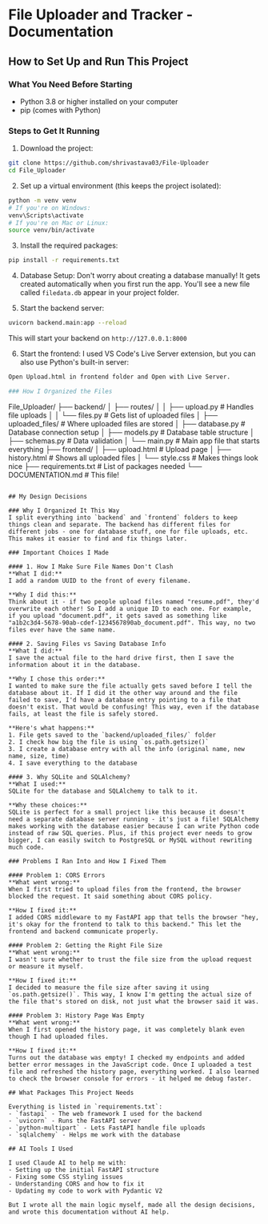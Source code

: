 # File Uploader and Tracker - Documentation

## How to Set Up and Run This Project

### What You Need Before Starting
- Python 3.8 or higher installed on your computer
- pip (comes with Python)

### Steps to Get It Running

1. Download the project:
```bash
git clone https://github.com/shrivastava03/File-Uploader
cd File_Uploader
```

2. Set up a virtual environment (this keeps the project isolated):
```bash
python -m venv venv
# If you're on Windows:
venv\Scripts\activate
# If you're on Mac or Linux:
source venv/bin/activate
```

3. Install the required packages:
```bash
pip install -r requirements.txt
```

4. Database Setup:
Don't worry about creating a database manually! It gets created automatically when you first run the app. You'll see a new file called `filedata.db` appear in your project folder.

5. Start the backend server:
```bash
uvicorn backend.main:app --reload
```
This will start your backend on `http://127.0.0.1:8000`

6. Start the frontend:
I used VS Code's Live Server extension, but you can also use Python's built-in server:
```bash
Open Upload.html in frontend folder and Open with Live Server.

### How I Organized the Files
```
File_Uploader/
├── backend/
│   ├── routes/
│   │   ├── upload.py      # Handles file uploads
│   │   └── files.py       # Gets list of uploaded files
│   ├── uploaded_files/    # Where uploaded files are stored
│   ├── database.py        # Database connection setup
│   ├── models.py          # Database table structure
│   ├── schemas.py         # Data validation
│   └── main.py           # Main app file that starts everything
├── frontend/
│   ├── upload.html       # Upload page
│   ├── history.html      # Shows all uploaded files
│   └── style.css         # Makes things look nice
├── requirements.txt      # List of packages needed
└── DOCUMENTATION.md      # This file!
```

## My Design Decisions

### Why I Organized It This Way
I split everything into `backend` and `frontend` folders to keep things clean and separate. The backend has different files for different jobs - one for database stuff, one for file uploads, etc. This makes it easier to find and fix things later.

### Important Choices I Made

#### 1. How I Make Sure File Names Don't Clash
**What I did:** 
I add a random UUID to the front of every filename.

**Why I did this:**
Think about it - if two people upload files named "resume.pdf", they'd overwrite each other! So I add a unique ID to each one. For example, if you upload "document.pdf", it gets saved as something like "a1b2c3d4-5678-90ab-cdef-1234567890ab_document.pdf". This way, no two files ever have the same name.

#### 2. Saving Files vs Saving Database Info
**What I did:**
I save the actual file to the hard drive first, then I save the information about it in the database.

**Why I chose this order:**
I wanted to make sure the file actually gets saved before I tell the database about it. If I did it the other way around and the file failed to save, I'd have a database entry pointing to a file that doesn't exist. That would be confusing! This way, even if the database fails, at least the file is safely stored.

**Here's what happens:**
1. File gets saved to the `backend/uploaded_files/` folder
2. I check how big the file is using `os.path.getsize()`
3. I create a database entry with all the info (original name, new name, size, time)
4. I save everything to the database

#### 3. Why SQLite and SQLAlchemy?
**What I used:**
SQLite for the database and SQLAlchemy to talk to it.

**Why these choices:**
SQLite is perfect for a small project like this because it doesn't need a separate database server running - it's just a file! SQLAlchemy makes working with the database easier because I can write Python code instead of raw SQL queries. Plus, if this project ever needs to grow bigger, I can easily switch to PostgreSQL or MySQL without rewriting much code.

### Problems I Ran Into and How I Fixed Them

#### Problem 1: CORS Errors
**What went wrong:** 
When I first tried to upload files from the frontend, the browser blocked the request. It said something about CORS policy.

**How I fixed it:** 
I added CORS middleware to my FastAPI app that tells the browser "hey, it's okay for the frontend to talk to this backend." This let the frontend and backend communicate properly.

#### Problem 2: Getting the Right File Size
**What went wrong:** 
I wasn't sure whether to trust the file size from the upload request or measure it myself.

**How I fixed it:** 
I decided to measure the file size after saving it using `os.path.getsize()`. This way, I know I'm getting the actual size of the file that's stored on disk, not just what the browser said it was.

#### Problem 3: History Page Was Empty
**What went wrong:** 
When I first opened the history page, it was completely blank even though I had uploaded files.

**How I fixed it:** 
Turns out the database was empty! I checked my endpoints and added better error messages in the JavaScript code. Once I uploaded a test file and refreshed the history page, everything worked. I also learned to check the browser console for errors - it helped me debug faster.

## What Packages This Project Needs

Everything is listed in `requirements.txt`:
- `fastapi` - The web framework I used for the backend
- `uvicorn` - Runs the FastAPI server
- `python-multipart` - Lets FastAPI handle file uploads
- `sqlalchemy` - Helps me work with the database

## AI Tools I Used

I used Claude AI to help me with:
- Setting up the initial FastAPI structure
- Fixing some CSS styling issues
- Understanding CORS and how to fix it
- Updating my code to work with Pydantic V2

But I wrote all the main logic myself, made all the design decisions, and wrote this documentation without AI help.

